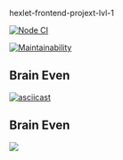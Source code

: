 hexlet-frontend-projext-lvl-1

[![Node CI](https://github.com/ysemenyuk/frontend-project-lvl1/workflows/lint/badge.svg)](https://github.com/ysemenyuk/frontend-project-lvl1/actions)

[![Maintainability](https://api.codeclimate.com/v1/badges/a6d9e4e77083b09dc22d/maintainability)](https://codeclimate.com/github/ysemenyuk/frontend-project-lvl1/maintainability)

## Brain Even

[![asciicast](https://asciinema.org/a/8jOKtCnwlRL8Be04Pykhwnhcp.svg)](https://asciinema.org/a/8jOKtCnwlRL8Be04Pykhwnhcp)

## Brain Even

<a href="https://asciinema.org/a/8jOKtCnwlRL8Be04Pykhwnhcp" target="_blank"><img src="https://asciinema.org/a/8jOKtCnwlRL8Be04Pykhwnhcp.svg" /></a>